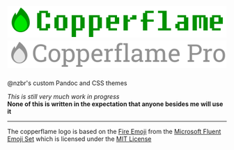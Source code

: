 <div align="center">
  <h1>
    <img alt="Copperflame" src="assets/logo.png"/> <img alt="Copperflame Pro" src="assets/logo-pro.png"/>
  </h1>
</div>

@nzbr's custom Pandoc and CSS themes

_This is still very much work in progress_\
**None of this is written in the expectation that anyone besides me will use it**

---

The copperflame logo is based on the [Fire Emoji](https://github.com/microsoft/fluentui-emoji/blob/main/assets/Fire/Flat/fire_flat.svg) from the [Microsoft Fluent Emoji Set](https://github.com/microsoft/fluentui-emoji) which is licensed under the [MIT License](https://github.com/microsoft/fluentui-emoji/blob/main/LICENSE)
